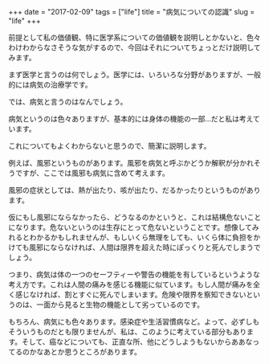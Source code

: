 +++
date = "2017-02-09"
tags = ["life"]
title = "病気についての認識"
slug = "life"
+++

前提として私の価値観、特に医学系についての価値観を説明しとかないと、色々わけわからなさそうな気がするので、今回はそれについてちょっとだけ説明してみます。

まず医学と言うのは何でしょう。医学には、いろいろな分野がありますが、一般的には病気の治療学です。

では、病気と言うのはなんでしょう。

病気というのは色々ありますが、基本的には身体の機能の一部...だと私は考えています。

これについてもよくわからないと思うので、簡潔に説明します。

例えば、風邪というものがあります。風邪を病気と呼ぶかどうか解釈が分かれそうですが、ここでは風邪も病気に含めて考えます。

風邪の症状としては、熱が出たり、咳が出たり、だるかったりというものがあります。

仮にもし風邪にならなかったら、どうなるのかというと、これは結構危ないことになります。危ないというのは生存にとって危ないということです。想像してみれるとわかるかもしれませんが、もしいくら無理をしても、いくら体に負担をかけても風邪にならなければ、人間は限界を超えた時にぽっくりと死んでしまうでしょう。

つまり、病気は体の一つのセーフティーや警告の機能を有しているというような考え方です。これは人間の痛みを感じる機能に似ています。もし人間が痛みを全く感じなければ、割とすぐに死んでしまいます。危険や限界を察知できないというのは、一面から見ると生物の機能として劣っているのです。

もちろん、病気にも色々あります。感染症や生活習慣病など。よって、必ずしもそういうものだとも限りませんが、私は、このように考えている部分もあります。そして、癌などについても、正直な所、他にどうしようもないからああなってるのかなあとか思うところがあります。
	
